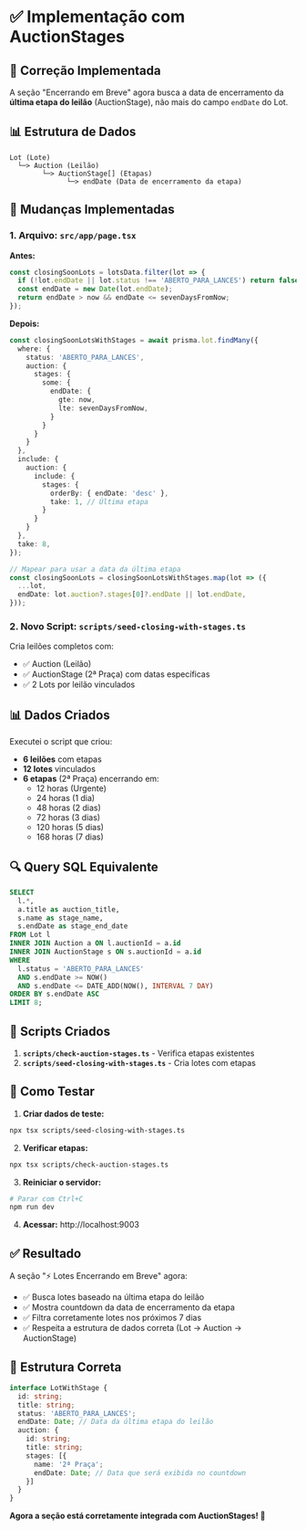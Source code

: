 # ✅ Implementação com AuctionStages

## 🎯 Correção Implementada

A seção "Encerrando em Breve" agora busca a data de encerramento da **última etapa do leilão** (AuctionStage), não mais do campo `endDate` do Lot.

## 📊 Estrutura de Dados

```
Lot (Lote)
  └─> Auction (Leilão)
        └─> AuctionStage[] (Etapas)
              └─> endDate (Data de encerramento da etapa)
```

## 🔄 Mudanças Implementadas

### 1. **Arquivo: `src/app/page.tsx`**

**Antes:**
```typescript
const closingSoonLots = lotsData.filter(lot => {
  if (!lot.endDate || lot.status !== 'ABERTO_PARA_LANCES') return false;
  const endDate = new Date(lot.endDate);
  return endDate > now && endDate <= sevenDaysFromNow;
});
```

**Depois:**
```typescript
const closingSoonLotsWithStages = await prisma.lot.findMany({
  where: {
    status: 'ABERTO_PARA_LANCES',
    auction: {
      stages: {
        some: {
          endDate: {
            gte: now,
            lte: sevenDaysFromNow,
          }
        }
      }
    }
  },
  include: {
    auction: {
      include: {
        stages: {
          orderBy: { endDate: 'desc' },
          take: 1, // Última etapa
        }
      }
    }
  },
  take: 8,
});

// Mapear para usar a data da última etapa
const closingSoonLots = closingSoonLotsWithStages.map(lot => ({
  ...lot,
  endDate: lot.auction?.stages[0]?.endDate || lot.endDate,
}));
```

### 2. **Novo Script: `scripts/seed-closing-with-stages.ts`**

Cria leilões completos com:
- ✅ Auction (Leilão)
- ✅ AuctionStage (2ª Praça) com datas específicas
- ✅ 2 Lots por leilão vinculados

## 📊 Dados Criados

Executei o script que criou:
- **6 leilões** com etapas
- **12 lotes** vinculados
- **6 etapas** (2ª Praça) encerrando em:
  - 12 horas (Urgente)
  - 24 horas (1 dia)
  - 48 horas (2 dias)
  - 72 horas (3 dias)
  - 120 horas (5 dias)
  - 168 horas (7 dias)

## 🔍 Query SQL Equivalente

```sql
SELECT 
  l.*,
  a.title as auction_title,
  s.name as stage_name,
  s.endDate as stage_end_date
FROM Lot l
INNER JOIN Auction a ON l.auctionId = a.id
INNER JOIN AuctionStage s ON s.auctionId = a.id
WHERE 
  l.status = 'ABERTO_PARA_LANCES'
  AND s.endDate >= NOW()
  AND s.endDate <= DATE_ADD(NOW(), INTERVAL 7 DAY)
ORDER BY s.endDate ASC
LIMIT 8;
```

## 📝 Scripts Criados

1. **`scripts/check-auction-stages.ts`** - Verifica etapas existentes
2. **`scripts/seed-closing-with-stages.ts`** - Cria lotes com etapas

## 🚀 Como Testar

1. **Criar dados de teste:**
```bash
npx tsx scripts/seed-closing-with-stages.ts
```

2. **Verificar etapas:**
```bash
npx tsx scripts/check-auction-stages.ts
```

3. **Reiniciar o servidor:**
```bash
# Parar com Ctrl+C
npm run dev
```

4. **Acessar:** http://localhost:9003

## ✅ Resultado

A seção "⚡ Lotes Encerrando em Breve" agora:
- ✅ Busca lotes baseado na última etapa do leilão
- ✅ Mostra countdown da data de encerramento da etapa
- ✅ Filtra corretamente lotes nos próximos 7 dias
- ✅ Respeita a estrutura de dados correta (Lot → Auction → AuctionStage)

## 🎯 Estrutura Correta

```typescript
interface LotWithStage {
  id: string;
  title: string;
  status: 'ABERTO_PARA_LANCES';
  endDate: Date; // Data da última etapa do leilão
  auction: {
    id: string;
    title: string;
    stages: [{
      name: '2ª Praça';
      endDate: Date; // Data que será exibida no countdown
    }]
  }
}
```

**Agora a seção está corretamente integrada com AuctionStages! 🎉**
